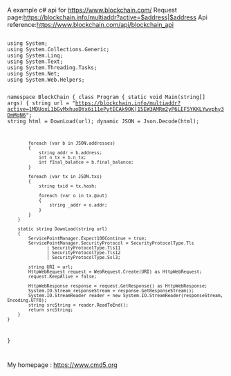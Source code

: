 A example c# api for https://www.blockchain.com/
Request page:https://blockchain.info/multiaddr?active=$address|$address
Api reference:https://www.blockchain.com/api/blockchain_api

<code>
using System;
using System.Collections.Generic;
using System.Linq;
using System.Text;
using System.Threading.Tasks;
using System.Net;
using System.Web.Helpers;

namespace BlockChain
{
    class Program
    {
        static void Main(string[] args)
        {
            string url = "https://blockchain.info/multiaddr?active=1MDUoxL1bGvMxhuoDYx6i11ePytECAk9QK|15EW3AMRm2yP6LEF5YKKLYwvphy3DmMqN6";
            string html = DownLoad(url);
            dynamic JSON = Json.Decode(html);

            foreach (var b in JSON.addresses)
            {
                string addr = b.address;
                int n_tx = b.n_tx;
                int final_balance = b.final_balance;
            }

            foreach (var tx in JSON.txs)
            {
                string txid = tx.hash;

                foreach (var o in tx.@out)
                {
                    string _addr = o.addr;
                }
            }
        }

        static string DownLoad(string url)
        {
            ServicePointManager.Expect100Continue = true;
            ServicePointManager.SecurityProtocol = SecurityProtocolType.Tls
                   | SecurityProtocolType.Tls11
                   | SecurityProtocolType.Tls12
                   | SecurityProtocolType.Ssl3;

            string URI = url;
            HttpWebRequest request = WebRequest.Create(URI) as HttpWebRequest;
            request.KeepAlive = false;

            HttpWebResponse response = request.GetResponse() as HttpWebResponse;
            System.IO.Stream responseStream = response.GetResponseStream();
            System.IO.StreamReader reader = new System.IO.StreamReader(responseStream, Encoding.UTF8);
            string srcString = reader.ReadToEnd();
            return srcString;
        }
    }
}


</code>


My homepage : https://www.cmd5.org
